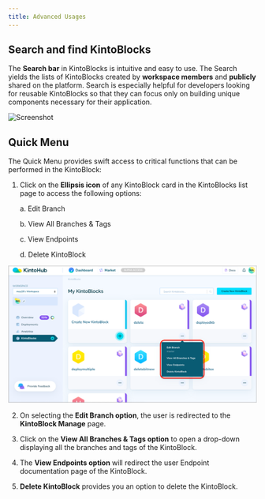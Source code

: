 ```yaml
---
title: Advanced Usages
---
```


## Search and find KintoBlocks

The **Search bar** in KintoBlocks is intuitive and easy to use. The Search yields the lists of KintoBlocks created by **workspace members** and **publicly** shared on the platform. Search is especially helpful for developers looking for reusable KintoBlocks so that they can focus only on building unique components necessary for their application.

   ![Screenshot](/docs/assets/searck-kb.png)
  

## Quick Menu

The Quick Menu provides swift access to critical functions that can be performed in the KintoBlock:

1. Click on the **Ellipsis icon** of any KintoBlock card in the KintoBlocks list page to access the following options:

   a. Edit Branch
   
   b. View All Branches & Tags
   
   c. View Endpoints

   d. Delete KintoBlock
   
![Screenshot](/docs/assets/kb-ellipsis-icon.png)
   
2. On selecting the **Edit Branch option**, the user is redirected to the **KintoBlock Manage** page.

3. Click on the **View All Branches & Tags option** to open a drop-down displaying all the branches and tags of the KintoBlock.

4. The **View Endpoints option** will redirect the user Endpoint documentation page of the KintoBlock.

5. **Delete KintoBlock** provides you an option to delete the KintoBlock.
